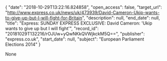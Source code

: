 {
  "date": "2018-10-29T13:22:16.824858", 
  "open_access": false, 
  "target_url": "http://www.express.co.uk/news/uk/473939/David-Cameron-Ukip-wants-to-give-up-but-I-will-fight-for-Britain", 
  "description": null, 
  "end_date": null, 
  "title": "Express: SUNDAY EXPRESS EXCLUSIVE: David Cameron: 'Ukip wants to give up but I will fight'", 
  "record_id": "20181029T132216/rOJUw+yQwNKkQVWjkckM5Q==", 
  "publisher": "express.co.uk", 
  "start_date": null, 
  "subject": "European Parliament Elections 2014"
}

None
